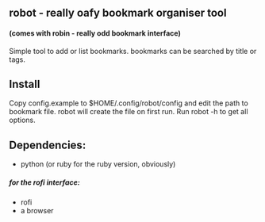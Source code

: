 ## robot - really oafy bookmark organiser tool
#### (comes with robin - really odd bookmark interface)

Simple tool to add or list bookmarks. bookmarks can be searched by title or tags.


## Install

Copy config.example to $HOME/.config/robot/config
and edit the path to bookmark file.
robot will create the file on first run.
Run robot -h to get all options.

## Dependencies:
* python (or ruby for the ruby version, obviously)

##### for the rofi interface:
* rofi
* a browser
